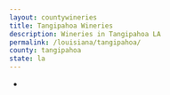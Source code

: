 ```yaml
---
layout: countywineries
title: Tangipahoa Wineries
description: Wineries in Tangipahoa LA
permalink: /louisiana/tangipahoa/
county: tangipahoa
state: la
---
```

-
